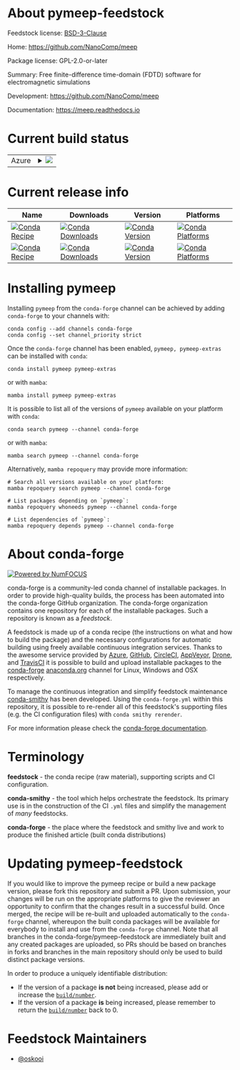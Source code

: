About pymeep-feedstock
======================

Feedstock license: [BSD-3-Clause](https://github.com/conda-forge/pymeep-feedstock/blob/main/LICENSE.txt)

Home: https://github.com/NanoComp/meep

Package license: GPL-2.0-or-later

Summary: Free finite-difference time-domain (FDTD) software for electromagnetic simulations

Development: https://github.com/NanoComp/meep

Documentation: https://meep.readthedocs.io

Current build status
====================


<table>
    
  <tr>
    <td>Azure</td>
    <td>
      <details>
        <summary>
          <a href="https://dev.azure.com/conda-forge/feedstock-builds/_build/latest?definitionId=5697&branchName=main">
            <img src="https://dev.azure.com/conda-forge/feedstock-builds/_apis/build/status/pymeep-feedstock?branchName=main">
          </a>
        </summary>
        <table>
          <thead><tr><th>Variant</th><th>Status</th></tr></thead>
          <tbody><tr>
              <td>linux_64_mpimpichnumpy1.22python3.10.____cpython</td>
              <td>
                <a href="https://dev.azure.com/conda-forge/feedstock-builds/_build/latest?definitionId=5697&branchName=main">
                  <img src="https://dev.azure.com/conda-forge/feedstock-builds/_apis/build/status/pymeep-feedstock?branchName=main&jobName=linux&configuration=linux%20linux_64_mpimpichnumpy1.22python3.10.____cpython" alt="variant">
                </a>
              </td>
            </tr><tr>
              <td>linux_64_mpimpichnumpy1.22python3.8.____cpython</td>
              <td>
                <a href="https://dev.azure.com/conda-forge/feedstock-builds/_build/latest?definitionId=5697&branchName=main">
                  <img src="https://dev.azure.com/conda-forge/feedstock-builds/_apis/build/status/pymeep-feedstock?branchName=main&jobName=linux&configuration=linux%20linux_64_mpimpichnumpy1.22python3.8.____cpython" alt="variant">
                </a>
              </td>
            </tr><tr>
              <td>linux_64_mpimpichnumpy1.22python3.9.____cpython</td>
              <td>
                <a href="https://dev.azure.com/conda-forge/feedstock-builds/_build/latest?definitionId=5697&branchName=main">
                  <img src="https://dev.azure.com/conda-forge/feedstock-builds/_apis/build/status/pymeep-feedstock?branchName=main&jobName=linux&configuration=linux%20linux_64_mpimpichnumpy1.22python3.9.____cpython" alt="variant">
                </a>
              </td>
            </tr><tr>
              <td>linux_64_mpimpichnumpy1.23python3.11.____cpython</td>
              <td>
                <a href="https://dev.azure.com/conda-forge/feedstock-builds/_build/latest?definitionId=5697&branchName=main">
                  <img src="https://dev.azure.com/conda-forge/feedstock-builds/_apis/build/status/pymeep-feedstock?branchName=main&jobName=linux&configuration=linux%20linux_64_mpimpichnumpy1.23python3.11.____cpython" alt="variant">
                </a>
              </td>
            </tr><tr>
              <td>linux_64_mpimpichnumpy1.26python3.12.____cpython</td>
              <td>
                <a href="https://dev.azure.com/conda-forge/feedstock-builds/_build/latest?definitionId=5697&branchName=main">
                  <img src="https://dev.azure.com/conda-forge/feedstock-builds/_apis/build/status/pymeep-feedstock?branchName=main&jobName=linux&configuration=linux%20linux_64_mpimpichnumpy1.26python3.12.____cpython" alt="variant">
                </a>
              </td>
            </tr><tr>
              <td>linux_64_mpinompinumpy1.22python3.10.____cpython</td>
              <td>
                <a href="https://dev.azure.com/conda-forge/feedstock-builds/_build/latest?definitionId=5697&branchName=main">
                  <img src="https://dev.azure.com/conda-forge/feedstock-builds/_apis/build/status/pymeep-feedstock?branchName=main&jobName=linux&configuration=linux%20linux_64_mpinompinumpy1.22python3.10.____cpython" alt="variant">
                </a>
              </td>
            </tr><tr>
              <td>linux_64_mpinompinumpy1.22python3.8.____cpython</td>
              <td>
                <a href="https://dev.azure.com/conda-forge/feedstock-builds/_build/latest?definitionId=5697&branchName=main">
                  <img src="https://dev.azure.com/conda-forge/feedstock-builds/_apis/build/status/pymeep-feedstock?branchName=main&jobName=linux&configuration=linux%20linux_64_mpinompinumpy1.22python3.8.____cpython" alt="variant">
                </a>
              </td>
            </tr><tr>
              <td>linux_64_mpinompinumpy1.22python3.9.____cpython</td>
              <td>
                <a href="https://dev.azure.com/conda-forge/feedstock-builds/_build/latest?definitionId=5697&branchName=main">
                  <img src="https://dev.azure.com/conda-forge/feedstock-builds/_apis/build/status/pymeep-feedstock?branchName=main&jobName=linux&configuration=linux%20linux_64_mpinompinumpy1.22python3.9.____cpython" alt="variant">
                </a>
              </td>
            </tr><tr>
              <td>linux_64_mpinompinumpy1.23python3.11.____cpython</td>
              <td>
                <a href="https://dev.azure.com/conda-forge/feedstock-builds/_build/latest?definitionId=5697&branchName=main">
                  <img src="https://dev.azure.com/conda-forge/feedstock-builds/_apis/build/status/pymeep-feedstock?branchName=main&jobName=linux&configuration=linux%20linux_64_mpinompinumpy1.23python3.11.____cpython" alt="variant">
                </a>
              </td>
            </tr><tr>
              <td>linux_64_mpinompinumpy1.26python3.12.____cpython</td>
              <td>
                <a href="https://dev.azure.com/conda-forge/feedstock-builds/_build/latest?definitionId=5697&branchName=main">
                  <img src="https://dev.azure.com/conda-forge/feedstock-builds/_apis/build/status/pymeep-feedstock?branchName=main&jobName=linux&configuration=linux%20linux_64_mpinompinumpy1.26python3.12.____cpython" alt="variant">
                </a>
              </td>
            </tr><tr>
              <td>osx_64_mpimpichnumpy1.22python3.10.____cpython</td>
              <td>
                <a href="https://dev.azure.com/conda-forge/feedstock-builds/_build/latest?definitionId=5697&branchName=main">
                  <img src="https://dev.azure.com/conda-forge/feedstock-builds/_apis/build/status/pymeep-feedstock?branchName=main&jobName=osx&configuration=osx%20osx_64_mpimpichnumpy1.22python3.10.____cpython" alt="variant">
                </a>
              </td>
            </tr><tr>
              <td>osx_64_mpimpichnumpy1.22python3.8.____cpython</td>
              <td>
                <a href="https://dev.azure.com/conda-forge/feedstock-builds/_build/latest?definitionId=5697&branchName=main">
                  <img src="https://dev.azure.com/conda-forge/feedstock-builds/_apis/build/status/pymeep-feedstock?branchName=main&jobName=osx&configuration=osx%20osx_64_mpimpichnumpy1.22python3.8.____cpython" alt="variant">
                </a>
              </td>
            </tr><tr>
              <td>osx_64_mpimpichnumpy1.22python3.9.____cpython</td>
              <td>
                <a href="https://dev.azure.com/conda-forge/feedstock-builds/_build/latest?definitionId=5697&branchName=main">
                  <img src="https://dev.azure.com/conda-forge/feedstock-builds/_apis/build/status/pymeep-feedstock?branchName=main&jobName=osx&configuration=osx%20osx_64_mpimpichnumpy1.22python3.9.____cpython" alt="variant">
                </a>
              </td>
            </tr><tr>
              <td>osx_64_mpimpichnumpy1.23python3.11.____cpython</td>
              <td>
                <a href="https://dev.azure.com/conda-forge/feedstock-builds/_build/latest?definitionId=5697&branchName=main">
                  <img src="https://dev.azure.com/conda-forge/feedstock-builds/_apis/build/status/pymeep-feedstock?branchName=main&jobName=osx&configuration=osx%20osx_64_mpimpichnumpy1.23python3.11.____cpython" alt="variant">
                </a>
              </td>
            </tr><tr>
              <td>osx_64_mpimpichnumpy1.26python3.12.____cpython</td>
              <td>
                <a href="https://dev.azure.com/conda-forge/feedstock-builds/_build/latest?definitionId=5697&branchName=main">
                  <img src="https://dev.azure.com/conda-forge/feedstock-builds/_apis/build/status/pymeep-feedstock?branchName=main&jobName=osx&configuration=osx%20osx_64_mpimpichnumpy1.26python3.12.____cpython" alt="variant">
                </a>
              </td>
            </tr><tr>
              <td>osx_64_mpinompinumpy1.22python3.10.____cpython</td>
              <td>
                <a href="https://dev.azure.com/conda-forge/feedstock-builds/_build/latest?definitionId=5697&branchName=main">
                  <img src="https://dev.azure.com/conda-forge/feedstock-builds/_apis/build/status/pymeep-feedstock?branchName=main&jobName=osx&configuration=osx%20osx_64_mpinompinumpy1.22python3.10.____cpython" alt="variant">
                </a>
              </td>
            </tr><tr>
              <td>osx_64_mpinompinumpy1.22python3.8.____cpython</td>
              <td>
                <a href="https://dev.azure.com/conda-forge/feedstock-builds/_build/latest?definitionId=5697&branchName=main">
                  <img src="https://dev.azure.com/conda-forge/feedstock-builds/_apis/build/status/pymeep-feedstock?branchName=main&jobName=osx&configuration=osx%20osx_64_mpinompinumpy1.22python3.8.____cpython" alt="variant">
                </a>
              </td>
            </tr><tr>
              <td>osx_64_mpinompinumpy1.22python3.9.____cpython</td>
              <td>
                <a href="https://dev.azure.com/conda-forge/feedstock-builds/_build/latest?definitionId=5697&branchName=main">
                  <img src="https://dev.azure.com/conda-forge/feedstock-builds/_apis/build/status/pymeep-feedstock?branchName=main&jobName=osx&configuration=osx%20osx_64_mpinompinumpy1.22python3.9.____cpython" alt="variant">
                </a>
              </td>
            </tr><tr>
              <td>osx_64_mpinompinumpy1.23python3.11.____cpython</td>
              <td>
                <a href="https://dev.azure.com/conda-forge/feedstock-builds/_build/latest?definitionId=5697&branchName=main">
                  <img src="https://dev.azure.com/conda-forge/feedstock-builds/_apis/build/status/pymeep-feedstock?branchName=main&jobName=osx&configuration=osx%20osx_64_mpinompinumpy1.23python3.11.____cpython" alt="variant">
                </a>
              </td>
            </tr><tr>
              <td>osx_64_mpinompinumpy1.26python3.12.____cpython</td>
              <td>
                <a href="https://dev.azure.com/conda-forge/feedstock-builds/_build/latest?definitionId=5697&branchName=main">
                  <img src="https://dev.azure.com/conda-forge/feedstock-builds/_apis/build/status/pymeep-feedstock?branchName=main&jobName=osx&configuration=osx%20osx_64_mpinompinumpy1.26python3.12.____cpython" alt="variant">
                </a>
              </td>
            </tr>
          </tbody>
        </table>
      </details>
    </td>
  </tr>
</table>

Current release info
====================

| Name | Downloads | Version | Platforms |
| --- | --- | --- | --- |
| [![Conda Recipe](https://img.shields.io/badge/recipe-pymeep-green.svg)](https://anaconda.org/conda-forge/pymeep) | [![Conda Downloads](https://img.shields.io/conda/dn/conda-forge/pymeep.svg)](https://anaconda.org/conda-forge/pymeep) | [![Conda Version](https://img.shields.io/conda/vn/conda-forge/pymeep.svg)](https://anaconda.org/conda-forge/pymeep) | [![Conda Platforms](https://img.shields.io/conda/pn/conda-forge/pymeep.svg)](https://anaconda.org/conda-forge/pymeep) |
| [![Conda Recipe](https://img.shields.io/badge/recipe-pymeep--extras-green.svg)](https://anaconda.org/conda-forge/pymeep-extras) | [![Conda Downloads](https://img.shields.io/conda/dn/conda-forge/pymeep-extras.svg)](https://anaconda.org/conda-forge/pymeep-extras) | [![Conda Version](https://img.shields.io/conda/vn/conda-forge/pymeep-extras.svg)](https://anaconda.org/conda-forge/pymeep-extras) | [![Conda Platforms](https://img.shields.io/conda/pn/conda-forge/pymeep-extras.svg)](https://anaconda.org/conda-forge/pymeep-extras) |

Installing pymeep
=================

Installing `pymeep` from the `conda-forge` channel can be achieved by adding `conda-forge` to your channels with:

```
conda config --add channels conda-forge
conda config --set channel_priority strict
```

Once the `conda-forge` channel has been enabled, `pymeep, pymeep-extras` can be installed with `conda`:

```
conda install pymeep pymeep-extras
```

or with `mamba`:

```
mamba install pymeep pymeep-extras
```

It is possible to list all of the versions of `pymeep` available on your platform with `conda`:

```
conda search pymeep --channel conda-forge
```

or with `mamba`:

```
mamba search pymeep --channel conda-forge
```

Alternatively, `mamba repoquery` may provide more information:

```
# Search all versions available on your platform:
mamba repoquery search pymeep --channel conda-forge

# List packages depending on `pymeep`:
mamba repoquery whoneeds pymeep --channel conda-forge

# List dependencies of `pymeep`:
mamba repoquery depends pymeep --channel conda-forge
```


About conda-forge
=================

[![Powered by
NumFOCUS](https://img.shields.io/badge/powered%20by-NumFOCUS-orange.svg?style=flat&colorA=E1523D&colorB=007D8A)](https://numfocus.org)

conda-forge is a community-led conda channel of installable packages.
In order to provide high-quality builds, the process has been automated into the
conda-forge GitHub organization. The conda-forge organization contains one repository
for each of the installable packages. Such a repository is known as a *feedstock*.

A feedstock is made up of a conda recipe (the instructions on what and how to build
the package) and the necessary configurations for automatic building using freely
available continuous integration services. Thanks to the awesome service provided by
[Azure](https://azure.microsoft.com/en-us/services/devops/), [GitHub](https://github.com/),
[CircleCI](https://circleci.com/), [AppVeyor](https://www.appveyor.com/),
[Drone](https://cloud.drone.io/welcome), and [TravisCI](https://travis-ci.com/)
it is possible to build and upload installable packages to the
[conda-forge](https://anaconda.org/conda-forge) [anaconda.org](https://anaconda.org/)
channel for Linux, Windows and OSX respectively.

To manage the continuous integration and simplify feedstock maintenance
[conda-smithy](https://github.com/conda-forge/conda-smithy) has been developed.
Using the ``conda-forge.yml`` within this repository, it is possible to re-render all of
this feedstock's supporting files (e.g. the CI configuration files) with ``conda smithy rerender``.

For more information please check the [conda-forge documentation](https://conda-forge.org/docs/).

Terminology
===========

**feedstock** - the conda recipe (raw material), supporting scripts and CI configuration.

**conda-smithy** - the tool which helps orchestrate the feedstock.
                   Its primary use is in the construction of the CI ``.yml`` files
                   and simplify the management of *many* feedstocks.

**conda-forge** - the place where the feedstock and smithy live and work to
                  produce the finished article (built conda distributions)


Updating pymeep-feedstock
=========================

If you would like to improve the pymeep recipe or build a new
package version, please fork this repository and submit a PR. Upon submission,
your changes will be run on the appropriate platforms to give the reviewer an
opportunity to confirm that the changes result in a successful build. Once
merged, the recipe will be re-built and uploaded automatically to the
`conda-forge` channel, whereupon the built conda packages will be available for
everybody to install and use from the `conda-forge` channel.
Note that all branches in the conda-forge/pymeep-feedstock are
immediately built and any created packages are uploaded, so PRs should be based
on branches in forks and branches in the main repository should only be used to
build distinct package versions.

In order to produce a uniquely identifiable distribution:
 * If the version of a package **is not** being increased, please add or increase
   the [``build/number``](https://docs.conda.io/projects/conda-build/en/latest/resources/define-metadata.html#build-number-and-string).
 * If the version of a package **is** being increased, please remember to return
   the [``build/number``](https://docs.conda.io/projects/conda-build/en/latest/resources/define-metadata.html#build-number-and-string)
   back to 0.

Feedstock Maintainers
=====================

* [@oskooi](https://github.com/oskooi/)

